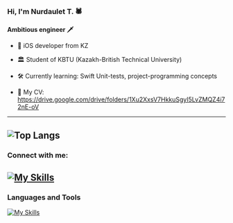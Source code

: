 ### Hi, I'm Nurdaulet T. 🕷
**Ambitious engineer 🗡**
<!--
**tlglv-n/tlglv-n** is a ✨ _special_ ✨ repository because its `README.md` (this file) appears on your GitHub profile.

Here are some ideas to get you started:

- 🔭 I’m currently working on ...
- 🌱 I’m currently learning ...
- 👯 I’m looking to collaborate on ...
- 🤔 I’m looking for help with ...
- 💬 Ask me about ...
- 📫 How to reach me: ...
- 😄 Pronouns: ...
- ⚡ Fun fact: ...
-->
- 🦅 iOS developer from KZ
  
- 🏛 Student of KBTU (Kazakh-British Technical University)
  
- 🛠 Currently learning: Swift Unit-tests, project-programming concepts
  
- 🧾 My CV: https://drive.google.com/drive/folders/1Xu2XxsV7HkkuSgyI5LvZMQZ4i72nE-oV
---
![Top Langs](https://github-readme-stats.vercel.app/api/top-langs/?username=tlglv-n&layout=compact)
---
### Connect with me:
[![My Skills](https://skillicons.dev/icons?i=linkedin)](https://www.linkedin.com/in/tlglvn/)
&nbsp;&nbsp;
---
### Languages and Tools

[![My Skills](https://skillicons.dev/icons?i=swift,java,cpp,js,ts,html,css,angular,py,django,eclipse,firebase,postman,sqlite,postgres)](https://skillicons.dev)
